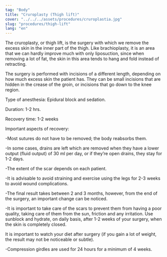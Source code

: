 ```yaml
---
tag: "Body"
title: "Cruroplasty (Thigh lift)"
cover: "../../../assets/procedures/cruroplastia.jpg"
slug: "procedures/thigh-lift"
lang: "en"
---
```


The cruroplasty, or thigh lift, is the surgery with which we remove the excess skin in the inner part of the thigh. Like brachioplasty, it is an area that we can hardly improve much with only liposuction, since when removing a lot of fat, the skin in this area tends to hang and fold instead of retracting.

The surgery is performed with incisions of a different length, depending on how much excess skin the patient has. They can be small incisions that are hidden in the crease of the groin, or incisions that go down to the knee region.

Type of anesthesia: Epidural block and sedation.

Duration: 1-2 hrs.

Recovery time: 1-2 weeks

Important aspects of recovery:

-Most sutures do not have to be removed; the body reabsorbs them.

-In some cases, drains are left which are removed when they have a lower output (fluid output) of 30 ml per day, or if they’re open drains, they stay for 1-2 days.

-The extent of the scar depends on each patient.

-It is advisable to avoid straining and exercise using the legs for 2-3 weeks to avoid wound complications.

-The final result takes between 2 and 3 months, however, from the end of the surgery, an important change can be noticed.

-It is important to take care of the scars to prevent them from having a poor quality, taking care of them from the sun, friction and any irritation. Use sunblock and hydrate, on daily basis, after 1-2 weeks of your surgery, when the skin is completely closed.

It is important to watch your diet after surgery (if you gain a lot of weight, the result may not be noticeable or subtle).

-Compression girdles are used for 24 hours for a minimum of 4 weeks.
